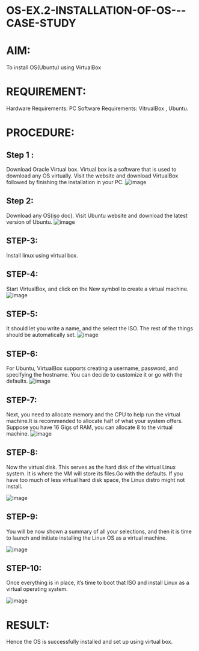 # OS-EX.2-INSTALLATION-OF-OS---CASE-STUDY

# AIM:
To install OS(Ubuntu) using VirtualBox
# REQUlREMENT:
Hardware Requirements: PC Software Requirements: VitrualBox , Ubuntu.
# PROCEDURE:

## Step 1 :
Download Oracle Virtual box. Virtual box is a software that is used to download any OS virtually. Visit the website and download VirtualBox followed by finishing the installation in your PC.
![image](https://github.com/nivetharajaa/OS-EX.2-INSTALLATION-OF-OS---CASE-STUDY/assets/120543388/2402dfd6-8c18-46e9-99cc-7ba1baaf0b09)

## Step 2:
Download any OS(iso doc). Visit Ubuntu website and download the latest version of Ubuntu.
![image](https://github.com/nivetharajaa/OS-EX.2-INSTALLATION-OF-OS---CASE-STUDY/assets/120543388/8cde36e9-c3e8-406b-b9a1-ebab7d6c21f1)

## STEP-3:
Install linux using virtual box.

## STEP-4:
Start VirtualBox, and click on the New symbol to create a virtual machine.
![image](https://github.com/nivetharajaa/OS-EX.2-INSTALLATION-OF-OS---CASE-STUDY/assets/120543388/6ca5fb28-9d23-4ec7-a7d8-20e25978cd6d)

## STEP-5:
It should let you write a name, and the select the ISO. The rest of the things should be automatically set.
![image](https://github.com/nivetharajaa/OS-EX.2-INSTALLATION-OF-OS---CASE-STUDY/assets/120543388/5b60c612-82ff-41ad-8976-e633815d4576)

## STEP-6:
For Ubuntu, VirtualBox supports creating a username, password, and specifying the hostname. You can decide to customize it or go with the defaults.
![image](https://github.com/nivetharajaa/OS-EX.2-INSTALLATION-OF-OS---CASE-STUDY/assets/120543388/b6d5f342-cad9-4b01-bad9-99d96ac91515)

## STEP-7:
Next, you need to allocate memory and the CPU to help run the virtual machine.It is recommended to allocate half of what your system offers. Suppose you have 16 Gigs of RAM, you can allocate 8 to the virtual machine.
![image](https://github.com/nivetharajaa/OS-EX.2-INSTALLATION-OF-OS---CASE-STUDY/assets/120543388/9056e027-7723-4da6-bd42-13f6319b04f5)

## STEP-8:
Now the virtual disk. This serves as the hard disk of the virtual Linux system. It is where the VM will store its files.Go with the defaults. If you have too much of less virtual hard disk space, the Linux distro might not install.


![image](https://github.com/nivetharajaa/OS-EX.2-INSTALLATION-OF-OS---CASE-STUDY/assets/120543388/9d7c4357-1f2e-4eb3-9575-62e944532c21)

## STEP-9:
You will be now shown a summary of all your selections, and then it is time to launch and initiate installing the Linux OS as a virtual machine.


![image](https://github.com/nivetharajaa/OS-EX.2-INSTALLATION-OF-OS---CASE-STUDY/assets/120543388/6e526fe7-a251-4b52-a342-0f674acfd8c8)

## STEP-10:
Once everything is in place, it’s time to boot that ISO and install Linux as a virtual operating system.


![image](https://github.com/nivetharajaa/OS-EX.2-INSTALLATION-OF-OS---CASE-STUDY/assets/120543388/3d3a650c-d7b7-49be-8c20-a5cb18991139)

# RESULT:
Hence the OS is successfully installed and set up using virtual box.
